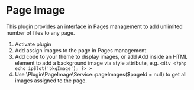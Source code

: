# Page Image

This plugin provides an interface in Pages management to add unlimited number of files to any page.

1. Activate plugin
2. Add assign images to the page in Pages management
3. Add <?php echo ipSlot('pageImage'); ?> code to your theme to display images, or add Add <?php echo ipSlot('bkgImage'); ?> inside an HTML element to add a background image via style attribute, e.g. `<div <?php echo ipSlot('bkgImage'); ?> >`
4. Use \Plugin\PageImage\Service::pageImages($pageId = null) to get all images assigned to the page.
